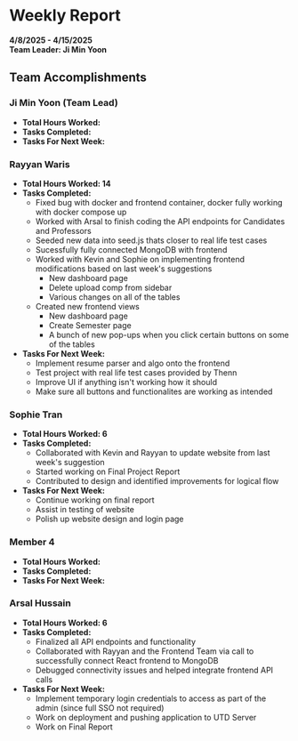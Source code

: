 # Weekly Report  
**4/8/2025 - 4/15/2025**  
**Team Leader: Ji Min Yoon**

## Team Accomplishments  
### Ji Min Yoon (Team Lead)
- **Total Hours Worked:**
- **Tasks Completed:**
- **Tasks For Next Week:**

### Rayyan Waris
- **Total Hours Worked: 14**
- **Tasks Completed:**
  - Fixed bug with docker and frontend container, docker fully working with docker compose up 
  - Worked with Arsal to finish coding the API endpoints for Candidates and Professors
  - Seeded new data into seed.js thats closer to real life test cases  
  - Sucessfully fully connected MongoDB with frontend
  - Worked with Kevin and Sophie on implementing frontend modifications based on last week's suggestions
    - New dashboard page
    - Delete upload comp from sidebar
    - Various changes on all of the tables
  - Created new frontend views
    - New dashboard page
    - Create Semester page
    - A bunch of new pop-ups when you click certain buttons on some of the tables
- **Tasks For Next Week:**
  - Implement resume parser and algo onto the frontend
  - Test project with real life test cases provided by Thenn
  - Improve UI if anything isn't working how it should
  - Make sure all buttons and functionalites are working as intended 

### Sophie Tran
- **Total Hours Worked: 6**
- **Tasks Completed:**
  - Collaborated with Kevin and Rayyan to update website from last week's suggestion
  - Started working on Final Project Report
  - Contributed to design and identified improvements for logical flow
- **Tasks For Next Week:**
  - Continue working on final report
  - Assist in testing of website
  - Polish up website design and login page

### Member 4
- **Total Hours Worked:**
- **Tasks Completed:**
- **Tasks For Next Week:**

### Arsal Hussain
- **Total Hours Worked: 6**
- **Tasks Completed:**
  - Finalized all API endpoints and functionality
  - Collaborated with Rayyan and the Frontend Team via call to successfully connect React frontend to MongoDB
  - Debugged connectivity issues and helped integrate frontend API calls
- **Tasks For Next Week:**
  - Implement temporary login credentials to access as part of the admin (since full SSO not required)
  - Work on deployment and pushing application to UTD Server
  - Work on Final Report


